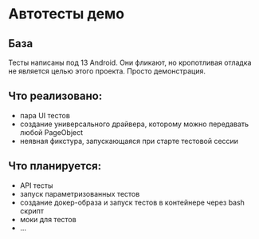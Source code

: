 # Автотесты демо

## База
Тесты написаны под 13 Android. Они фликают, но кропотливая отладка не является целью этого проекта. Просто демонстрация.

## Что реализовано:
- пара UI тестов
- создание универсального драйвера, которому можно передавать любой PageObject
- неявная фикстура, запускающаяся при старте тестовой сессии

## Что планируется:
- API тесты
- запуск параметризованных тестов
- создание докер-образа и запуск тестов в контейнере через bash скрипт
- моки для тестов
- ...